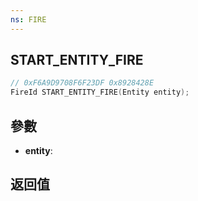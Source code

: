 ```yaml
---
ns: FIRE
---
```

## START_ENTITY_FIRE

```c
// 0xF6A9D9708F6F23DF 0x8928428E
FireId START_ENTITY_FIRE(Entity entity);
```


## 參數
* **entity**: 

## 返回值
